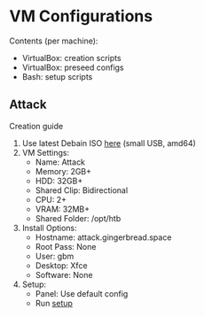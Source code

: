 # VM Configurations
Contents (per machine):
- VirtualBox: creation scripts
- VirtualBox: preseed configs
- Bash: setup scripts


## Attack
Creation guide

1. Use latest Debain ISO [here](https://www.debian.org/distrib/) (small USB, amd64)
2. VM Settings:
    - Name: Attack
    - Memory: 2GB+
    - HDD: 32GB+
    - Shared Clip: Bidirectional
    - CPU: 2+
    - VRAM: 32MB+
    - Shared Folder: /opt/htb
3. Install Options:
    - Hostname: attack.gingerbread.space
    - Root Pass: None
    - User: gbm
    - Desktop: Xfce
    - Software: None
4. Setup:
    - Panel: Use default config
    - Run [setup](https://github.com/aidan-gbm/dotfiles/blob/master/vm/attack-setup.sh)
    